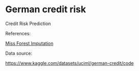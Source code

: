 # German credit risk
Credit Risk Prediction

References:

[Miss Forest Imputation](https://cran.r-project.org/web/packages/missForest/missForest.pdf)

Data source:

https://www.kaggle.com/datasets/uciml/german-credit/code
